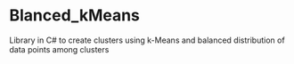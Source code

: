 # Blanced_kMeans
Library in C# to create clusters using k-Means and balanced distribution of data points among clusters

